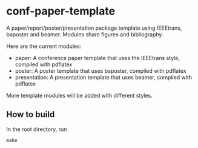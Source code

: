 conf-paper-template
===================

A paper/report/poster/presentation package template using IEEEtrans, baposter and beamer. Modules share figures and bibliography.

Here are the current modules:

  - paper: A conference paper template that uses the IEEEtrans style, compiled with pdflatex
  - poster: A poster template that uses baposter, compiled with pdflatex
  - presentation: A presentation template that uses beamer, compiled with pdflatex

More template modules will be added with different styles.

How to build
------------

In the root directory, run

```
make
```


